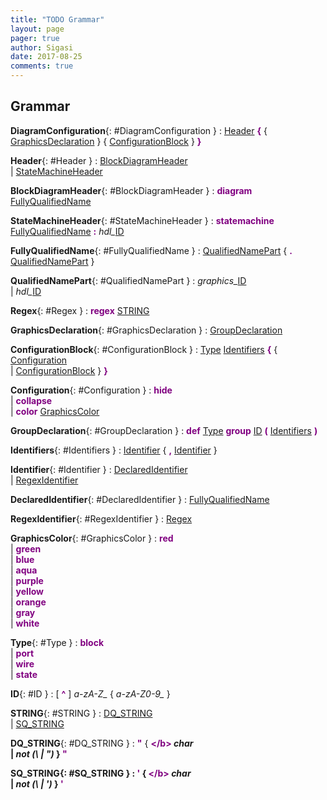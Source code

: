 ```yaml
---
title: "TODO Grammar"
layout: page 
pager: true
author: Sigasi
date: 2017-08-25
comments: true
---
```

## Grammar
  
**DiagramConfiguration**{: #DiagramConfiguration }
:	<a href="#Header">Header</a> <font color="purple"><b>{</b></font>  { <a href="#GraphicsDeclaration">GraphicsDeclaration</a>  }   { <a href="#ConfigurationBlock">ConfigurationBlock</a>  }  <font color="purple"><b>}</b></font> 
  
**Header**{: #Header }
:	<a href="#BlockDiagramHeader">BlockDiagramHeader</a>   
        | <a href="#StateMachineHeader">StateMachineHeader</a> 
  
**BlockDiagramHeader**{: #BlockDiagramHeader }
:	<font color="purple"><b>diagram</b></font> <a href="#FullyQualifiedName">FullyQualifiedName</a> 
  
**StateMachineHeader**{: #StateMachineHeader }
:	<font color="purple"><b>statemachine</b></font> <a href="#FullyQualifiedName">FullyQualifiedName</a> <font color="purple"><b>:</b></font> <em>hdl\_</em><a href="#ID">ID</a> 
  
**FullyQualifiedName**{: #FullyQualifiedName }
:	<a href="#QualifiedNamePart">QualifiedNamePart</a>  { <font color="purple"><b>.</b></font> <a href="#QualifiedNamePart">QualifiedNamePart</a>  }  
  
**QualifiedNamePart**{: #QualifiedNamePart }
:	<em>graphics\_</em><a href="#ID">ID</a>   
        | <em>hdl\_</em><a href="#ID">ID</a> 
  
**Regex**{: #Regex }
:	<font color="purple"><b>regex</b></font> <a href="#STRING">STRING</a> 
  
**GraphicsDeclaration**{: #GraphicsDeclaration }
:	<a href="#GroupDeclaration">GroupDeclaration</a> 
  
**ConfigurationBlock**{: #ConfigurationBlock }
:	<a href="#Type">Type</a> <a href="#Identifiers">Identifiers</a> <font color="purple"><b>{</b></font>  { <a href="#Configuration">Configuration</a>   
         | <a href="#ConfigurationBlock">ConfigurationBlock</a>  }  <font color="purple"><b>}</b></font> 
  
**Configuration**{: #Configuration }
:	<font color="purple"><b>hide</b></font>   
        | <font color="purple"><b>collapse</b></font>   
        | <font color="purple"><b>color</b></font> <a href="#GraphicsColor">GraphicsColor</a> 
  
**GroupDeclaration**{: #GroupDeclaration }
:	<font color="purple"><b>def</b></font> <a href="#Type">Type</a> <font color="purple"><b>group</b></font> <a href="#ID">ID</a> <font color="purple"><b>(</b></font> <a href="#Identifiers">Identifiers</a> <font color="purple"><b>)</b></font> 
  
**Identifiers**{: #Identifiers }
:	<a href="#Identifier">Identifier</a>  { <font color="purple"><b>,</b></font> <a href="#Identifier">Identifier</a>  }  
  
**Identifier**{: #Identifier }
:	<a href="#DeclaredIdentifier">DeclaredIdentifier</a>   
        | <a href="#RegexIdentifier">RegexIdentifier</a> 
  
**DeclaredIdentifier**{: #DeclaredIdentifier }
:	<a href="#FullyQualifiedName">FullyQualifiedName</a> 
  
**RegexIdentifier**{: #RegexIdentifier }
:	<a href="#Regex">Regex</a> 
  
**GraphicsColor**{: #GraphicsColor }
:	<font color="purple"><b>red</b></font>   
        | <font color="purple"><b>green</b></font>   
        | <font color="purple"><b>blue</b></font>   
        | <font color="purple"><b>aqua</b></font>   
        | <font color="purple"><b>purple</b></font>   
        | <font color="purple"><b>yellow</b></font>   
        | <font color="purple"><b>orange</b></font>   
        | <font color="purple"><b>gray</b></font>   
        | <font color="purple"><b>white</b></font> 
  
**Type**{: #Type }
:	<font color="purple"><b>block</b></font>   
        | <font color="purple"><b>port</b></font>   
        | <font color="purple"><b>wire</b></font>   
        | <font color="purple"><b>state</b></font> 
  
**ID**{: #ID }
:	 \[ <font color="purple"><b>^</b></font>  ]  <em>a-zA-Z\_</em> { <em>a-zA-Z0-9\_</em> }  
  
**STRING**{: #STRING }
:	<a href="#DQ_STRING">DQ\_STRING</a>   
        | <a href="#SQ_STRING">SQ\_STRING</a> 
  
**DQ\_STRING**{: #DQ_STRING }
:	<font color="purple"><b>"</b></font>  { <font color="purple"><b>\</b></font> <em>char</em>  
         | <em>not (\ | ")</em> }  <font color="purple"><b>"</b></font> 
  
**SQ\_STRING**{: #SQ_STRING }
:	<font color="purple"><b>'</b></font>  { <font color="purple"><b>\</b></font> <em>char</em>  
         | <em>not (\ | ')</em> }  <font color="purple"><b>'</b></font> 
